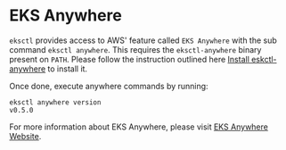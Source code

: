 # EKS Anywhere

`eksctl` provides access to AWS' feature called `EKS Anywhere` with the sub command `eksctl anywhere`.
This requires the `eksctl-anywhere` binary present on `PATH`. Please follow the instruction outlined here [Install eskctl-anywhere](https://anywhere.eks.amazonaws.com/docs/getting-started/install/)
to install it.

Once done, execute anywhere commands by running:

```shell
eksctl anywhere version
v0.5.0
```

For more information about EKS Anywhere, please visit [EKS Anywhere Website](https://anywhere.eks.amazonaws.com/).
